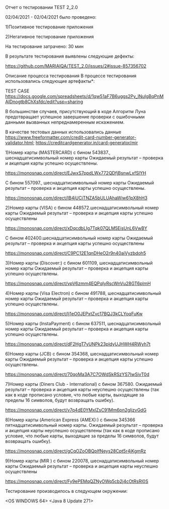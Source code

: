 Отчет о тестировании TEST 2_2.0	

02/04/2021 - 02/04/2021 было проведено:

1)Позитивное тестирование приложения

2)Негативное тестирование приложения

На тестирование затрачено: 30 мин

В результате тестирования выявлены следующие дефекты:

https://github.com/MARIAIQA/TEST_2.0/issues/2#issue-857356702


Описание процесса тестирования
В процессе тестирования использовались следующие артефакты*:

TEST CASE https://docs.google.com/spreadsheets/d/1qw51aF7B6uggs2Py_INuIgBqPnMAIDnogtb8ChXsfdc/edit?usp=sharing

В большинстве случаев, присутствующий в коде Алгоритм Луна предотвращает успешное завершение проверки с ошибочными данными вызванных непреднамеренным искажением.

В качестве тестовых данных использовались данные
https://www.freeformatter.com/credit-card-number-generator-validator.html;
https://creditcardgenerator.in/card-generator/mir

1)Номер карты (MASTERCARD) с бином 543837., шеснадцатисимвольный номер карты
Ожидаемый результат – проверка и акцепция карты успешно осуществлены.

https://monosnap.com/direct/EJwxS7ppdLWx772QDfjBsnwLxfSlYH

C бином 557097., шеснадцатисимвольный номер карты Ожидаемый результат – проверка и акцепция карты успешно осуществлены.

https://monosnap.com/direct/IB4jUCiTNZA5bULUAhaWiw61pX8hH3

2)Номер карты (VISA) с бином 448572.шеснадцатисимвольный номер карты
Ожидаемый результат – проверка и акцепция карты успешно осуществлены

https://monosnap.com/direct/xDqcdbLIg7Tqk07QLM5EisUnL6VwBY

C бином 402400.шеснадцатисимвольный номер карты Ожидаемый результат – проверка и акцепция карты успешно осуществлены

https://monosnap.com/direct/C9PC12E1qnDHeO2r9n40aiVyzbdoh5

3)Номер карты (Discover:) с бином 601109, шеснадцатисимвольный номер карты Ожидаемый результат – проверка и акцепция карты успешно осуществлены.

https://monosnap.com/direct/vpV6zmm4EQPqIyRscWnVu28GT6plmH

4)Номер карты (Visa Electron) с бином 491788, шеснадцатисимвольный номер карты Ожидаемый результат – проверка и акцепция карты успешно осуществлены.

https://monosnap.com/direct/Ij1eO0JEPxtZvc17BQJ3kCLYoqFuKw

5)Номер карты (InstaPayment) с бином 637511, шеснадцатисимвольный номер карты Ожидаемый результат – проверка и акцепция карты успешно осуществлены.

https://monosnap.com/direct/dF2HgT7yUNPk23pldyUJHWH4RWyh7t

6)Номер карты (JCB) с бином 354368, шеснадцатисимвольный номер карты Ожидаемый результат – проверка и акцепция карты успешно осуществлены.

https://monosnap.com/direct/70qoMa3A7C7OWdSkRSzYS7IwSivT0d

7)Номер карты (Diners Club - International) с бином 367580. Ожидаемый результат – проверка и акцепция карты неуспешно осуществлены (так как в коде прописано условие, что любые карты, выходящие за пределы 16 символов, будут возвращать ошибку).

https://monosnap.com/direct/v7q4dE0YMxlZsC91Mm6pn2gljzvGdG

8)Номер карты (American Express (AMEX):) с бином 345366 пятнадцатисимвольный номер карты. Ожидаемый результат – проверка и акцепция карты неуспешно осуществлены (так как в коде прописано условие, что любые карты, выходящие за пределы 16 символов, будут возвращать ошибку).

https://monosnap.com/direct/gCqOZoOBQpIfNeys28Cpt5r4jKgmRz

9)Номер карты (MIR ) с бином 220078, шеснадцатисимвольный номер карты Ожидаемый результат – проверка и акцепция карты неуспешно осуществлены

https://monosnap.com/direct/Fy9ePEMqQZNyOWq5cb2j4cOtRsRl0S

Тестирование производилось в следующем окружении:

<OS WINDOWS 64>
<Java 8 Update 271>